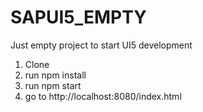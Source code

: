 # SAPUI5_EMPTY
Just empty project to start UI5 development


1. Clone
2. run npm install
3. run npm start
4. go to http://localhost:8080/index.html

